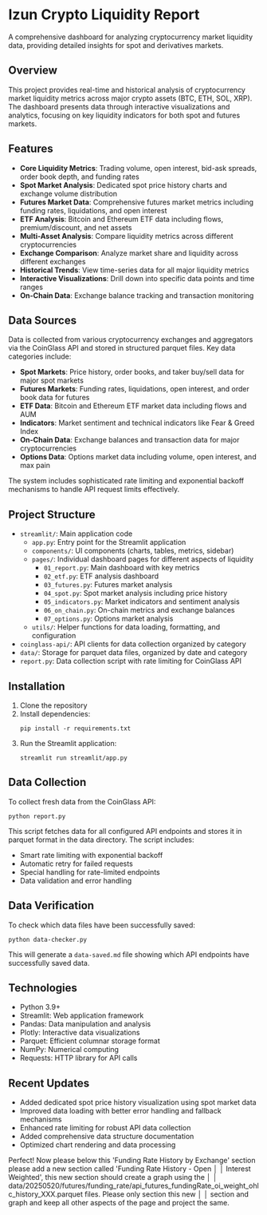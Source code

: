 # Izun Crypto Liquidity Report

A comprehensive dashboard for analyzing cryptocurrency market liquidity data, providing detailed insights for spot and derivatives markets.

## Overview

This project provides real-time and historical analysis of cryptocurrency market liquidity metrics across major crypto assets (BTC, ETH, SOL, XRP). The dashboard presents data through interactive visualizations and analytics, focusing on key liquidity indicators for both spot and futures markets.

## Features

- **Core Liquidity Metrics**: Trading volume, open interest, bid-ask spreads, order book depth, and funding rates
- **Spot Market Analysis**: Dedicated spot price history charts and exchange volume distribution
- **Futures Market Data**: Comprehensive futures market metrics including funding rates, liquidations, and open interest
- **ETF Analysis**: Bitcoin and Ethereum ETF data including flows, premium/discount, and net assets
- **Multi-Asset Analysis**: Compare liquidity metrics across different cryptocurrencies
- **Exchange Comparison**: Analyze market share and liquidity across different exchanges
- **Historical Trends**: View time-series data for all major liquidity metrics
- **Interactive Visualizations**: Drill down into specific data points and time ranges
- **On-Chain Data**: Exchange balance tracking and transaction monitoring

## Data Sources

Data is collected from various cryptocurrency exchanges and aggregators via the CoinGlass API and stored in structured parquet files. Key data categories include:

- **Spot Markets**: Price history, order books, and taker buy/sell data for major spot markets
- **Futures Markets**: Funding rates, liquidations, open interest, and order book data for futures
- **ETF Data**: Bitcoin and Ethereum ETF market data including flows and AUM
- **Indicators**: Market sentiment and technical indicators like Fear & Greed Index
- **On-Chain Data**: Exchange balances and transaction data for major cryptocurrencies
- **Options Data**: Options market data including volume, open interest, and max pain

The system includes sophisticated rate limiting and exponential backoff mechanisms to handle API request limits effectively.

## Project Structure

- `streamlit/`: Main application code
  - `app.py`: Entry point for the Streamlit application
  - `components/`: UI components (charts, tables, metrics, sidebar)
  - `pages/`: Individual dashboard pages for different aspects of liquidity
    - `01_report.py`: Main dashboard with key metrics
    - `02_etf.py`: ETF analysis dashboard
    - `03_futures.py`: Futures market analysis
    - `04_spot.py`: Spot market analysis including price history
    - `05_indicators.py`: Market indicators and sentiment analysis
    - `06_on_chain.py`: On-chain metrics and exchange balances
    - `07_options.py`: Options market analysis
  - `utils/`: Helper functions for data loading, formatting, and configuration
- `coinglass-api/`: API clients for data collection organized by category
- `data/`: Storage for parquet data files, organized by date and category
- `report.py`: Data collection script with rate limiting for CoinGlass API

## Installation

1. Clone the repository
2. Install dependencies:
   ```
   pip install -r requirements.txt
   ```
3. Run the Streamlit application:
   ```
   streamlit run streamlit/app.py
   ```

## Data Collection

To collect fresh data from the CoinGlass API:

```
python report.py
```

This script fetches data for all configured API endpoints and stores it in parquet format in the data directory. The script includes:

- Smart rate limiting with exponential backoff
- Automatic retry for failed requests
- Special handling for rate-limited endpoints
- Data validation and error handling

## Data Verification

To check which data files have been successfully saved:

```
python data-checker.py
```

This will generate a `data-saved.md` file showing which API endpoints have successfully saved data.

## Technologies

- Python 3.9+
- Streamlit: Web application framework
- Pandas: Data manipulation and analysis
- Plotly: Interactive data visualizations
- Parquet: Efficient columnar storage format
- NumPy: Numerical computing
- Requests: HTTP library for API calls

## Recent Updates

- Added dedicated spot price history visualization using spot market data
- Improved data loading with better error handling and fallback mechanisms
- Enhanced rate limiting for robust API data collection
- Added comprehensive data structure documentation
- Optimized chart rendering and data processing


Perfect! Now please below this 'Funding Rate History by Exchange' section please add a new section called 'Funding Rate History - Open   │
│   Interest Weighted', this new section should create a graph using the                                                                     │
│   data/20250520/futures/funding_rate/api_futures_fundingRate_oi_weight_ohlc_history_XXX.parquet files. Please only section this new        │
│   section and graph and keep all other aspects of the page and project the same.   